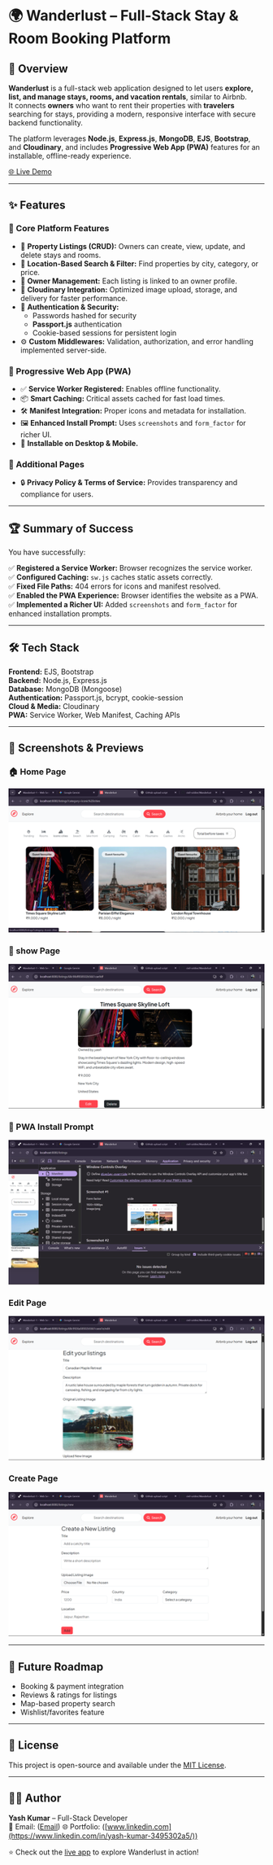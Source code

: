 # 🌍 Wanderlust – Full-Stack Stay & Room Booking Platform

## 🧭 Overview

**Wanderlust** is a full-stack web application designed to let users **explore, list, and manage stays, rooms, and vacation rentals**, similar to Airbnb.  
It connects **owners** who want to rent their properties with **travelers** searching for stays, providing a modern, responsive interface with secure backend functionality.  

The platform leverages **Node.js**, **Express.js**, **MongoDB**, **EJS**, **Bootstrap**, and **Cloudinary**, and includes **Progressive Web App (PWA)** features for an installable, offline-ready experience.

[🌐 Live Demo](https://wanderlust-1-anj6.onrender.com)

---

## ✨ Features

### 🏡 Core Platform Features
- 🧾 **Property Listings (CRUD):** Owners can create, view, update, and delete stays and rooms.  
- 📍 **Location-Based Search & Filter:** Find properties by city, category, or price.  
- 👤 **Owner Management:** Each listing is linked to an owner profile.  
- 📸 **Cloudinary Integration:** Optimized image upload, storage, and delivery for faster performance.  
- 🔐 **Authentication & Security:**  
  - Passwords hashed for security  
  - **Passport.js** authentication  
  - Cookie-based sessions for persistent login  
- ⚙️ **Custom Middlewares:** Validation, authorization, and error handling implemented server-side.  

### 📱 Progressive Web App (PWA)
- ✅ **Service Worker Registered:** Enables offline functionality.  
- 📦 **Smart Caching:** Critical assets cached for fast load times.  
- 🛠️ **Manifest Integration:** Proper icons and metadata for installation.  
- 🖼️ **Enhanced Install Prompt:** Uses `screenshots` and `form_factor` for richer UI.  
- 📲 **Installable on Desktop & Mobile.**

### 📄 Additional Pages
- 🔒 **Privacy Policy & Terms of Service:** Provides transparency and compliance for users.

---

## 🏆 Summary of Success

You have successfully:

✅ **Registered a Service Worker:** Browser recognizes the service worker.  
✅ **Configured Caching:** `sw.js` caches static assets correctly.  
✅ **Fixed File Paths:** 404 errors for icons and manifest resolved.  
✅ **Enabled the PWA Experience:** Browser identifies the website as a PWA.  
✅ **Implemented a Richer UI:** Added `screenshots` and `form_factor` for enhanced installation prompts.

---

## 🛠️ Tech Stack

**Frontend:** EJS, Bootstrap  
**Backend:** Node.js, Express.js  
**Database:** MongoDB (Mongoose)  
**Authentication:** Passport.js, bcrypt, cookie-session  
**Cloud & Media:** Cloudinary  
**PWA:** Service Worker, Web Manifest, Caching APIs  

---

## 📸 Screenshots & Previews

### 🏠 Home Page
![Home Page](public/assets/filters.png)

### 🏡 show Page
![Listings Page](public/assets/showpage.png)

### 📲 PWA Install Prompt
![PWA Install](public/assets/pwa.png)

### Edit Page
![Edit Page](public/assets/editpage.png)

### Create Page
![Create Page](public/assets/crud.png)

---

## 🧪 Future Roadmap
- Booking & payment integration  
- Reviews & ratings for listings  
- Map-based property search  
- Wishlist/favorites feature  

---

## 📜 License
This project is open-source and available under the [MIT License](LICENSE).

---

## 👨‍💻 Author
**Yash Kumar** – Full-Stack Developer  
📧 Email: ([Email](krajeevranjan290@gmail.com))
🌐 Portfolio: ([www.linkedin.com](https://www.linkedin.com/in/yash-kumar-3495302a5/))

⭐ Check out the [live app](https://wanderlust-1-anj6.onrender.com) to explore Wanderlust in action!
